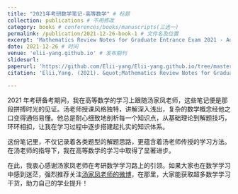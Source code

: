 ```yaml
---
title: "2021年考研数学笔记-高等数学" # 标题
collection: publications # 不用修改
category: books # conferences/books/manuscripts(三选一)
permalink: /publication/2021-12-26-book-1 # 文件名及位置
excerpt: 'Mathematics Review Notes for Graduate Entrance Exam 2021 - Advanced Mathematics' # 简介
date: 2021-12-26 # 时间
venue: 'elii-yang.github.io' # 发布期刊
slidesurl:
paperurl: 'https://github.com/Elii-yang/Elii-yang.github.io/tree/master/files/%E8%80%83%E7%A0%94%E7%AC%94%E8%AE%B0/高等数学-compressed-compressed.pdf' # 文章下载链接
citation: 'Elii,Yang. (2021). &quot;Mathematics Review Notes for Graduate Entrance Exam 2021 - Advanced Mathematics.&quot; elii-yang.github.io.' # 引用

---
```


2021 年考研备考期间，我在高等数学的学习上跟随汤家凤老师，这些笔记便是那段拼搏时光的见证。汤老师授课风格独特，讲解深入浅出，复杂的数学概念经他之口变得通俗易懂。他总是耐心细致地剖析每一个知识点，从基础理论到解题技巧，环环相扣，让我在学习过程中逐步搭建起扎实的知识体系。

这份笔记里，不仅记录着各类题型的解题思路，更蕴含着汤老师传授的学习方法。在汤老师的指导下，我在高等数学的学习中取得了显著进步。

在此，我衷心感谢汤家凤老师在考研数学学习路上的引领。如果大家也在数学学习中感到迷茫，强烈推荐关注[汤家凤老师的微博](https://weibo.com/n/%E6%95%B0%E5%AD%A6%E6%B1%A4%E5%AE%B6%E5%87%A4)，在那里，大家能获取超多数学学习干货，助力自己的学业提升！

